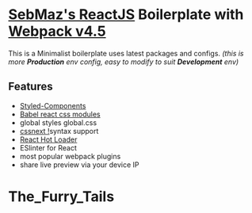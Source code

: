 # [SebMaz's ReactJS](https://github.com/reactjs) Boilerplate with [Webpack v4.5](https://github.com/webpack/webpack 'version 4.5')

This is a Minimalist boilerplate uses latest packages and configs. _(this is more **Production** env config, easy to modify to suit **Development** env)_

## Features

*   [Styled-Components](https://www.styled-components.com/docs/advanced)
*   [Babel react css modules](https://github.com/gajus/babel-plugin-react-css-modules)
*   global styles global.css
*   [cssnext !](http://cssnext.io/)syntax support
*   [React Hot Loader](https://github.com/gaearon/react-hot-loader)
*   ESlinter for React
*   most popular webpack plugins
*   share live preview via your device IP
# The_Furry_Tails
